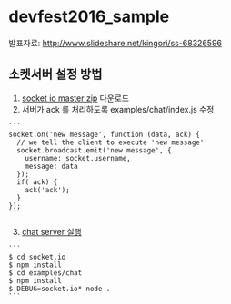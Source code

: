 # devfest2016_sample

발표자료: http://www.slideshare.net/kingori/ss-68326596

## 소켓서버 설정 방법

1.    [socket io master zip](https://github.com/socketio/socket.io/archive/master.zip) 다운로드
2.    서버가 ack 를 처리하도록 examples/chat/index.js 수정 

    ```
    socket.on('new message', function (data, ack) {
      // we tell the client to execute 'new message'
      socket.broadcast.emit('new message', {
        username: socket.username,
        message: data
      });
      if( ack) {
        ack('ack');
      }
    });
    ```  
3.    [chat server 실행](https://github.com/socketio/socket.io/tree/master/examples/chat)   

    ```
    $ cd socket.io
    $ npm install
    $ cd examples/chat
    $ npm install
    $ DEBUG=socket.io* node .
    ```
